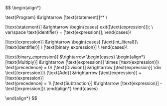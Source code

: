 $$
\begin{align*}

\text{Program} &\rightarrow [\text{statement}]^* \\

[\text{statement}] &\rightarrow
\begin{cases}
	exit([\text{expression}]); \\
	var\space \text{identifier} = [\text{expression}];
\end{cases}\\

[\text{expression}] &\rightarrow
\begin{cases}
	[\text{int\_literal}]\\
	[\text{identifier}] \\
	[\text{binary\_expression}] \\
\end{cases}\\

[\text{binary\_expression}] &\rightarrow
\begin{cases}
\begin{align*}
	[\text{Multiply}] &\rightarrow [\text{expression}] \times [\text{expression}]\  \text{precedence} = 0\\
	[\text{Division}] &\rightarrow [\text{expression}] \div \text[{expression}]\\
	[\text{Add}] &\rightarrow [\text{expression}] + [\text{expression}]\
	\text{precedence} = 1\\
	[\text{Subtraction}] &\rightarrow [\text{expression}] - \text{[expression]}\\
\end{align*}
\end{cases}


\end{align*}
$$